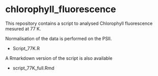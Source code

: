 # chlorophyll_fluorescence

This repository contains a script to analysed Chlorophyll fluorescence mesured at 77 K.

Normalisation of the data is performed on the PSII.

- Script_77K.R

A Rmarkdown version of the script is also available

- script_77K_full.Rmd
